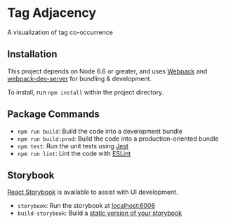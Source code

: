 # Tag Adjacency

A visualization of tag co-occurrence

## Installation

This project depends on Node 6.6 or greater, and uses [Webpack](https://webpack.js.org/) and [webpack-dev-server](https://github.com/webpack/webpack-dev-server) for bundling & development.

To install, run `npm install` within the project directory.

## Package Commands

- `npm run build`: Build the code into a development bundle
- `npm run build:prod`: Build the code into a production-oriented bundle
- `npm test`: Run the unit tests using [Jest](https://facebook.github.io/jest/)
- `npm run lint`: Lint the code with [ESLint](http://eslint.org/)

## Storybook

[React Storybook](https://getstorybook.io/) is available to assist with UI development.

- `storybook`: Run the storybook at [localhost:6006](http://localhost:6006)
- `build-storybook`: Build a [static version of your storybook](https://getstorybook.io/docs/react-storybook/basics/exporting-storybook)
